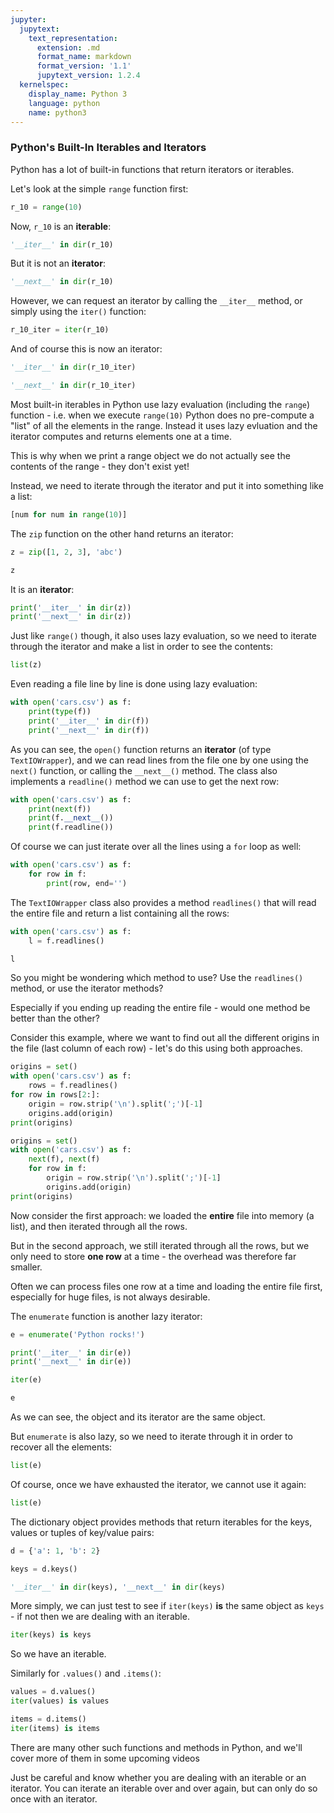 ```yaml
---
jupyter:
  jupytext:
    text_representation:
      extension: .md
      format_name: markdown
      format_version: '1.1'
      jupytext_version: 1.2.4
  kernelspec:
    display_name: Python 3
    language: python
    name: python3
---
```


### Python's Built-In Iterables and Iterators


Python has a lot of built-in functions that return iterators or iterables.


Let's look at the simple `range` function first:

```python
r_10 = range(10)
```

Now, `r_10` is an **iterable**:

```python
'__iter__' in dir(r_10)
```

But it is not an **iterator**:

```python
'__next__' in dir(r_10)
```

However, we can request an iterator by calling the `__iter__` method, or simply using the `iter()` function:

```python
r_10_iter = iter(r_10)
```

And of course this is now an iterator:

```python
'__iter__' in dir(r_10_iter)
```

```python
'__next__' in dir(r_10_iter)
```

Most built-in iterables in Python use lazy evaluation (including the `range`) function - i.e. when we execute `range(10)` Python does no pre-compute a "list" of all the elements in the range. Instead it uses lazy evluation and the iterator computes and returns elements one at a time.

This is why when we print a range object we do not actually see the contents of the range - they don't exist yet!

Instead, we need to iterate through the iterator and put it into something like a list:

```python
[num for num in range(10)]
```

The `zip` function on the other hand returns an iterator:

```python
z = zip([1, 2, 3], 'abc')
```

```python
z
```

It is an **iterator**:

```python
print('__iter__' in dir(z))
print('__next__' in dir(z))
```

Just like `range()` though, it also uses lazy evaluation, so we need to iterate through the iterator and make a list in order to see the contents:

```python
list(z)
```

Even reading a file line by line is done using lazy evaluation:

```python
with open('cars.csv') as f:
    print(type(f))
    print('__iter__' in dir(f))
    print('__next__' in dir(f))
```

As you can see, the `open()` function returns an **iterator** (of type `TextIOWrapper`), and we can read lines from the file one by one using the `next()` function, or calling the `__next__()` method. The class also implements a `readline()` method we can use to get the next row:

```python
with open('cars.csv') as f:
    print(next(f))
    print(f.__next__())
    print(f.readline())
```

Of course we can just iterate over all the lines using a `for` loop as well:

```python
with open('cars.csv') as f:
    for row in f:
        print(row, end='')
```

The `TextIOWrapper` class also provides a method `readlines()` that will read the entire file and return a list containing all the rows:

```python
with open('cars.csv') as f:
    l = f.readlines()
```

```python
l
```

So you might be wondering which method to use? Use the `readlines()` method, or use the iterator methods?

Especially if you ending up reading the entire file - would one method be better than the other?


Consider this example, where we want to find out all the different origins in the file (last column of each row) - let's do this using both approaches.

```python
origins = set()
with open('cars.csv') as f:
    rows = f.readlines()
for row in rows[2:]:
    origin = row.strip('\n').split(';')[-1]
    origins.add(origin)
print(origins)
```

```python
origins = set()
with open('cars.csv') as f:
    next(f), next(f)
    for row in f:
        origin = row.strip('\n').split(';')[-1]
        origins.add(origin)
print(origins)
```

Now consider the first approach: we loaded the **entire** file into memory (a list), and then iterated through all the rows.

But in the second approach, we still iterated through all the rows, but we only need to store **one row** at a time - the overhead was therefore far smaller.

Often we can process files one row at a time and loading the entire file first, especially for huge files, is not always desirable.


The `enumerate` function is another lazy iterator:

```python
e = enumerate('Python rocks!')
```

```python
print('__iter__' in dir(e))
print('__next__' in dir(e))
```

```python
iter(e)
```

```python
e
```

As we can see, the object and its iterator are the same object.


But `enumerate` is also lazy, so we need to iterate through it in order to recover all the elements:

```python
list(e)
```

Of course, once we have exhausted the iterator, we cannot use it again:

```python
list(e)
```

The dictionary object provides methods that return iterables for the keys, values or tuples of key/value pairs:

```python
d = {'a': 1, 'b': 2}
```

```python
keys = d.keys()
```

```python
'__iter__' in dir(keys), '__next__' in dir(keys)
```

More simply, we can just test to see if `iter(keys)` **is** the same object as `keys` - if not then we are dealing with an iterable.

```python
iter(keys) is keys
```

So we have an iterable.

Similarly for `.values()` and `.items()`:

```python
values = d.values()
iter(values) is values
```

```python
items = d.items()
iter(items) is items
```

There are many other such functions and methods in Python, and we'll cover more of them in some upcoming videos

Just be careful and know whether you are dealing with an iterable or an iterator. You can iterate an iterable over and over again, but can only do so once with an iterator.

```python

```
